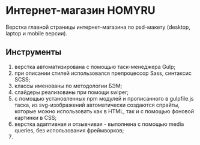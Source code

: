 # Интернет-магазин HOMYRU

Верстка главной страницы интернет-магазина по psd-макету (desktop, laptop и mobile версии).

## Инструменты

1. верстка автоматизирована с помощью таск-менеджера Gulp;
2. при описании стилей использовался препроцессор Sass, синтаксис SCSS;
3. классы именованы по методологии БЭМ;
4. слайдеры реализованы при помощи swiper;
5. с помощью установленных npm модулей и прописанного в gulpfile.js таска, из svg-изображений автоматически создаются спрайты, которые можно использовать как в HTML, так и с помощью фоновой картинки в CSS;  
6. верстка адаптивная и отзывчивая - выполнена с помощью media queries, без использования фреймворков;
7.
